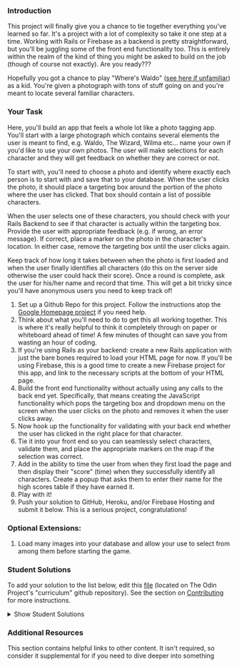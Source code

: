 ### Introduction

This project will finally give you a chance to tie together everything you've learned so far. It's a project with a lot of complexity so take it one step at a time. Working with Rails or Firebase as a backend is pretty straightforward, but you'll be juggling some of the front end functionality too. This is entirely within the realm of the kind of thing you might be asked to build on the job (though of course not exactly). Are you ready???

Hopefully you got a chance to play "Where's Waldo" ([see here if unfamiliar](http://en.wikipedia.org/wiki/Where's_Wally%3F)) as a kid. You're given a photograph with tons of stuff going on and you're meant to locate several familiar characters.

### Your Task

Here, you'll build an app that feels a whole lot like a photo tagging app. You'll start with a large photograph which contains several elements the user is meant to find, e.g. Waldo, The Wizard, Wilma etc... name your own if you'd like to use your own photos. The user will make selections for each character and they will get feedback on whether they are correct or not.

To start with, you'll need to choose a photo and identify where exactly each person is to start with and save that to your database. When the user clicks the photo, it should place a targeting box around the portion of the photo where the user has clicked. That box should contain a list of possible characters.

When the user selects one of these characters, you should check with your Rails Backend to see if that character is actually within the targeting box. Provide the user with appropriate feedback (e.g. if wrong, an error message). If correct, place a marker on the photo in the character's location. In either case, remove the targeting box until the user clicks again.

Keep track of how long it takes between when the photo is first loaded and when the user finally identifies all characters (do this on the server side otherwise the user could hack their score). Once a round is complete, ask the user for his/her name and record that time. This will get a bit tricky since you'll have anonymous users you need to keep track of!

1. Set up a Github Repo for this project. Follow the instructions atop the [Google Homepage project](https://www.theodinproject.com/courses/web-development-101/lessons/html-css) if you need help.
2. Think about what you'll need to do to get this all working together. This is where it's really helpful to think it completely through on paper or whiteboard ahead of time! A few minutes of thought can save you from wasting an hour of coding.
3. If you're using Rails as your backend: create a new Rails application with just the bare bones required to load your HTML page for now. If you'll be using Firebase, this is a good time to create a new Firebase project for this app, and link to the necessary scripts at the bottom of your HTML page.
4. Build the front end functionality without actually using any calls to the back end yet. Specifically, that means creating the JavaScript functionality which pops the targeting box and dropdown menu on the screen when the user clicks on the photo and removes it when the user clicks away.
5. Now hook up the functionality for validating with your back end whether the user has clicked in the right place for that character.
6. Tie it into your front end so you can seamlessly select characters, validate them, and place the appropriate markers on the map if the selection was correct.
7. Add in the ability to time the user from when they first load the page and then display their "score" (time) when they successfully identify all characters. Create a popup that asks them to enter their name for the high scores table if they have earned it.
8. Play with it!
9. Push your solution to GitHub, Heroku, and/or Firebase Hosting and submit it below. This is a serious project, congratulations!

### Optional Extensions:

1. Load many images into your database and allow your use to select from among them before starting the game.

### Student Solutions

To add your solution to the list below, edit this [file](https://github.com/TheOdinProject/curriculum/blob/master/javascript/js-rails/project_rails_backend.md) (located on The Odin Project's "curriculum" github repository). See the section on [Contributing](http://github.com/TheOdinProject/curriculum/blob/master/contributing.md) for more instructions.

<details markdown="block">
  <summary> Show Student Solutions </summary>

- Add your solution below this line!
- [Jdonahue135's solution](https://github.com/jdonahue135/wheres-waldo) - [View in browser](https://infinite-headland-08203.herokuapp.com/)
- [Braxton Lemmon's solution](https://github.com/braxtonlemmon/waldo-react-rails) - [View in browser](https://pumpkin-surprise-94026.herokuapp.com/)
- [Max Garber's solution](https://github.com/bubblebooy/waldo) - [View in browser](https://guarded-citadel-26034.herokuapp.com/)
- [brxck's solution](https://github.com/brxck/odin-waldo) - [View in browser](https://pure-springs-85665.herokuapp.com/)
- [theghall's solution - API](https://github.com/theghall/odin-phototag-api) - [APP](https://github.com/theghall/odin-phototag-app) - [View in browser](https://theghall.github.io/odin-phototag-app/)
- [Phil's solution](https://github.com/pip36/wheres_wally) - [View in browser](https://floating-everglades-97160.herokuapp.com/)
- [Jack Wong's solution](https://github.com/iamjackslayer/odin-waldo) - [View in browser](https://afternoon-mesa-65847.herokuapp.com/)
- [Donald's solution](https://github.com/donaldali/wheres-waldo) - [View in browser](http://dna-wheres-waldo.herokuapp.com/ "Where's Waldo")
- [AtActionPark's solution](https://github.com/AtActionPark/odin_waldo) - [View in browser](https://hidden-sierra-6699.herokuapp.com/)
- [Luke Walker's solution](https://github.com/ubershibs/odin-js-course/tree/master/waldo) - [View in browser](https://damp-plateau-96949.herokuapp.com)
- [Cody Loyd's solution](https://github.com/codyloyd/wheres_waldo) - [View in browser](https://weeping-walleye.herokuapp.com)
- [Miguel Herrera's solution](https://github.com/migueloherrera/js-findwaldo)
- [David Chapman's solution](https://github.com/davidchappy/wheres-waldo) - [View in browser](https://dac-wheres-waldo.herokuapp.com/)
- [Sophia Wu's solution](https://github.com/SophiaLWu/wheres-waldo) - [View in browser](https://frozen-stream-95035.herokuapp.com/)
- [Brendaneus' solution](https://github.com/Brendaneus/the_odin_project/tree/master/javascript/wheres-waldo) - [View in browser](https://theodinprojects.live/courses/javascript/projects/wheres-waldo)
- [Rey van den Berg's solution](https://github.com/Rey810/Photo-Tag) - [View in Browser](https://dry-hollows-66172.herokuapp.com/)
- [Nijepa's solution](https://github.com/nijepa/wheres-waldo) - [View in browser](https://nijepa.github.io/wheres-waldo/)
</details>

### Additional Resources

This section contains helpful links to other content. It isn't required, so consider it supplemental for if you need to dive deeper into something
